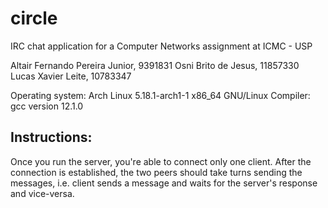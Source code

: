 # circle
IRC chat application for a Computer Networks assignment at ICMC - USP

Altair Fernando Pereira Junior, 9391831
Osni Brito de Jesus, 11857330
Lucas Xavier Leite, 10783347

Operating system: Arch Linux 5.18.1-arch1-1 x86_64 GNU/Linux
Compiler: gcc version 12.1.0

## Instructions:

Once you run the server, you're able to connect only one client. After the
connection is established, the two peers should take turns sending the
messages, i.e. client sends a message and waits for the server's response and
vice-versa.
